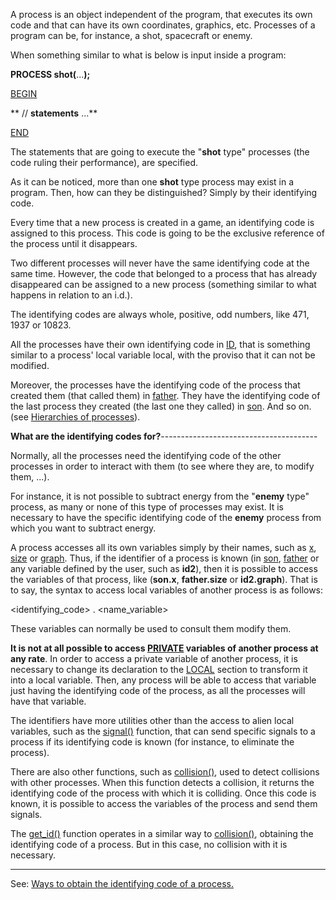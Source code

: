 A process is an object independent of the program, that executes its own code and that can have its own coordinates, graphics, etc. Processes of a program can be, for instance, a shot, spacecraft or enemy.

When something similar to what is below is input inside a program:

**PROCESS shot(**...**);**

[BEGIN](begin.md)

   ** // **statements** ...**

[END](end.md)

The statements that are going to execute the &quot;**shot** type&quot; processes (the code ruling their performance), are specified.

As it can be noticed, more than one **shot** type process may exist in a program. Then, how can they be distinguished? Simply by their identifying code.

Every time that a new process is created in a game, an identifying code is assigned to this process. This code is going to be the exclusive reference of the process until it disappears.

Two different processes will never have the same identifying code at the same time. However, the code that belonged to a process that has already disappeared can be assigned to a new process (something similar to what happens in relation to an i.d.).

The identifying codes are always whole, positive, odd numbers, like 471, 1937 or 10823.

All the processes have their own identifying code in [ID](id.md), that is something similar to a process' local variable local, with the proviso that it can not be modified.

Moreover, the processes have the identifying code of the process that created them (that called them) in [father](local_father.md). They have the identifying code of the last process they created (the last one they called) in [son](local_son.md). And so on.
(see [Hierarchies of processes](hierarchies_of_processesdot.md)).

**What are the identifying codes for?**---------------------------------------


Normally, all the processes need the identifying code of the other processes in order to interact with them (to see where they are, to modify them, ...).

For instance, it is not possible to subtract energy from the &quot;**enemy** type&quot; process, as many or none of this type of processes may exist. It is necessary to have the specific identifying code of the **enemy** process from which you want to subtract energy.

A process accesses all its own variables simply by their names, such as [x](local_x.md), [size](local_size.md) or [graph](local_graph.md). Thus, if the identifier of a process is known (in [son](local_son.md), [father](local_father.md) or any variable defined by the user, such as **id2**), then it is possible to access the variables of that process, like (**son.x**, **father.size** or **id2.graph**). That is to say, the syntax to access local variables of another process is as follows:

  &lt;identifying_code&gt; . &lt;name_variable&gt;

These variables can normally be used to consult them modify them.

**It is not at all possible to access [PRIVATE](declaration_of_private_datadot.md) variables of another process at any rate**. In order to access a private variable of another process, it is necessary to change its declaration to the [LOCAL](declaration_of_local_datadot.md) section to transform it into a local variable. Then, any process will be able to access that variable just having the identifying code of the process, as all the processes will have that variable.

The identifiers have more utilities other than the access to alien local variables,
such as the [signal()](signal().md) function, that can send specific signals to a process if its identifying code is known (for instance, to eliminate the process).

There are also other functions, such as [collision()](collision().md), used to detect collisions with other processes. When this function detects a collision, it returns the identifying code of the process with which it is colliding. Once this code is known, it is possible to access the variables of the process and send them signals.

The [get_id()](get_id().md) function operates in a similar way to [collision()](collision().md),
obtaining the identifying code of a process. But in this case, no collision with it is necessary.

---------------------------------------
See: [Ways to obtain the identifying code of a process.](ways_to_obtain_the_identifying_code_of_a_processdot.md)

